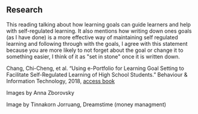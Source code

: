 
Research 
-----
This reading talking about how learning goals can guide learners and help with self-regulated learning. It also mentions how writing down ones goals (as I have done) is a more effective way of maintaining self regulated learning and following through with the goals, I agree with this statement because you are more likely to not forget about the goal or change it to something easier, I think of it as "set in stone" once it is written down. 

 Chang, Chi-Cheng, et al. “Using e-Portfolio for Learning Goal Setting to Facilitate Self-Regulated Learning of High School Students.” Behaviour & Information Technology, 2018,
 <a href= "https://doi.org/10.1080/0144929X.2018.1496275/">access book</a>


Images by Anna Zborovsky

Image by Tinnakorn Jorruang, Dreamstime (money managment)